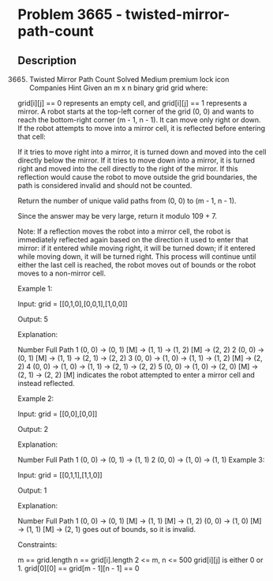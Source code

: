 # Problem 3665 - twisted-mirror-path-count

## Description

3665. Twisted Mirror Path Count
Solved
Medium
premium lock icon
Companies
Hint
Given an m x n binary grid grid where:

grid[i][j] == 0 represents an empty cell, and
grid[i][j] == 1 represents a mirror.
A robot starts at the top-left corner of the grid (0, 0) and wants to reach the bottom-right corner (m - 1, n - 1). It can move only right or down. If the robot attempts to move into a mirror cell, it is reflected before entering that cell:

If it tries to move right into a mirror, it is turned down and moved into the cell directly below the mirror.
If it tries to move down into a mirror, it is turned right and moved into the cell directly to the right of the mirror.
If this reflection would cause the robot to move outside the grid boundaries, the path is considered invalid and should not be counted.

Return the number of unique valid paths from (0, 0) to (m - 1, n - 1).

Since the answer may be very large, return it modulo 109 + 7.

Note: If a reflection moves the robot into a mirror cell, the robot is immediately reflected again based on the direction it used to enter that mirror: if it entered while moving right, it will be turned down; if it entered while moving down, it will be turned right. This process will continue until either the last cell is reached, the robot moves out of bounds or the robot moves to a non-mirror cell.

 

Example 1:

Input: grid = [[0,1,0],[0,0,1],[1,0,0]]

Output: 5

Explanation:

Number	Full Path
1	(0, 0) → (0, 1) [M] → (1, 1) → (1, 2) [M] → (2, 2)
2	(0, 0) → (0, 1) [M] → (1, 1) → (2, 1) → (2, 2)
3	(0, 0) → (1, 0) → (1, 1) → (1, 2) [M] → (2, 2)
4	(0, 0) → (1, 0) → (1, 1) → (2, 1) → (2, 2)
5	(0, 0) → (1, 0) → (2, 0) [M] → (2, 1) → (2, 2)
[M] indicates the robot attempted to enter a mirror cell and instead reflected.

Example 2:

Input: grid = [[0,0],[0,0]]

Output: 2

Explanation:

Number	Full Path
1	(0, 0) → (0, 1) → (1, 1)
2	(0, 0) → (1, 0) → (1, 1)
Example 3:

Input: grid = [[0,1,1],[1,1,0]]

Output: 1

Explanation:

Number	Full Path
1	(0, 0) → (0, 1) [M] → (1, 1) [M] → (1, 2)
(0, 0) → (1, 0) [M] → (1, 1) [M] → (2, 1) goes out of bounds, so it is invalid.
 

Constraints:

m == grid.length
n == grid[i].length
2 <= m, n <= 500
grid[i][j] is either 0 or 1.
grid[0][0] == grid[m - 1][n - 1] == 0
